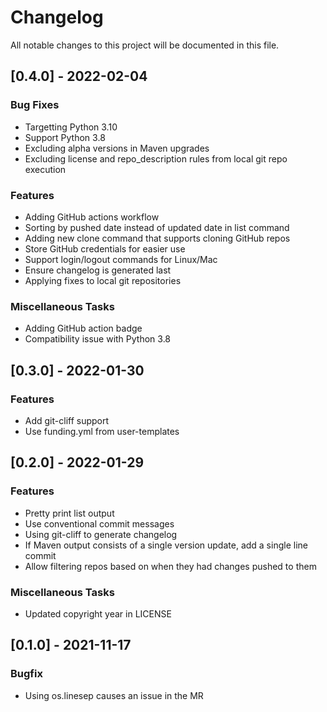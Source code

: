 # Changelog
All notable changes to this project will be documented in this file.

## [0.4.0] - 2022-02-04

### Bug Fixes

- Targetting Python 3.10
- Support Python 3.8
- Excluding alpha versions in Maven upgrades
- Excluding license and repo_description rules from local git repo execution

### Features

- Adding GitHub actions workflow
- Sorting by pushed date instead of updated date in list command
- Adding new clone command that supports cloning GitHub repos
- Store GitHub credentials for easier use
- Support login/logout commands for Linux/Mac
- Ensure changelog is generated last
- Applying fixes to local git repositories

### Miscellaneous Tasks

- Adding GitHub action badge
- Compatibility issue with Python 3.8

## [0.3.0] - 2022-01-30

### Features

- Add git-cliff support
- Use funding.yml from user-templates

## [0.2.0] - 2022-01-29

### Features

- Pretty print list output
- Use conventional commit messages
- Using git-cliff to generate changelog
- If Maven output consists of a single version update, add a single line commit
- Allow filtering repos based on when they had changes pushed to them

### Miscellaneous Tasks

- Updated copyright year in LICENSE

## [0.1.0] - 2021-11-17

### Bugfix

- Using os.linesep causes an issue in the MR

<!-- generated by git-cliff -->
